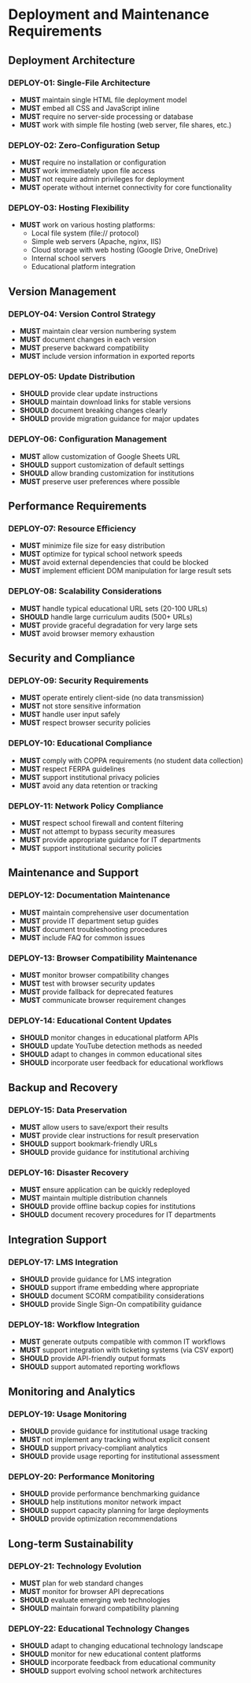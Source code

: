 # Deployment and Maintenance Requirements

## Deployment Architecture

### DEPLOY-01: Single-File Architecture
- **MUST** maintain single HTML file deployment model
- **MUST** embed all CSS and JavaScript inline
- **MUST** require no server-side processing or database
- **MUST** work with simple file hosting (web server, file shares, etc.)

### DEPLOY-02: Zero-Configuration Setup
- **MUST** require no installation or configuration
- **MUST** work immediately upon file access
- **MUST** not require admin privileges for deployment
- **MUST** operate without internet connectivity for core functionality

### DEPLOY-03: Hosting Flexibility
- **MUST** work on various hosting platforms:
  - Local file system (file:// protocol)
  - Simple web servers (Apache, nginx, IIS)
  - Cloud storage with web hosting (Google Drive, OneDrive)
  - Internal school servers
  - Educational platform integration

## Version Management

### DEPLOY-04: Version Control Strategy
- **MUST** maintain clear version numbering system
- **MUST** document changes in each version
- **MUST** preserve backward compatibility
- **MUST** include version information in exported reports

### DEPLOY-05: Update Distribution
- **SHOULD** provide clear update instructions
- **SHOULD** maintain download links for stable versions
- **SHOULD** document breaking changes clearly
- **SHOULD** provide migration guidance for major updates

### DEPLOY-06: Configuration Management
- **MUST** allow customization of Google Sheets URL
- **SHOULD** support customization of default settings
- **SHOULD** allow branding customization for institutions
- **MUST** preserve user preferences where possible

## Performance Requirements

### DEPLOY-07: Resource Efficiency
- **MUST** minimize file size for easy distribution
- **MUST** optimize for typical school network speeds
- **MUST** avoid external dependencies that could be blocked
- **MUST** implement efficient DOM manipulation for large result sets

### DEPLOY-08: Scalability Considerations
- **MUST** handle typical educational URL sets (20-100 URLs)
- **SHOULD** handle large curriculum audits (500+ URLs)
- **MUST** provide graceful degradation for very large sets
- **MUST** avoid browser memory exhaustion

## Security and Compliance

### DEPLOY-09: Security Requirements
- **MUST** operate entirely client-side (no data transmission)
- **MUST** not store sensitive information
- **MUST** handle user input safely
- **MUST** respect browser security policies

### DEPLOY-10: Educational Compliance
- **MUST** comply with COPPA requirements (no student data collection)
- **MUST** respect FERPA guidelines
- **MUST** support institutional privacy policies
- **MUST** avoid any data retention or tracking

### DEPLOY-11: Network Policy Compliance
- **MUST** respect school firewall and content filtering
- **MUST** not attempt to bypass security measures
- **MUST** provide appropriate guidance for IT departments
- **MUST** support institutional security policies

## Maintenance and Support

### DEPLOY-12: Documentation Maintenance
- **MUST** maintain comprehensive user documentation
- **MUST** provide IT department setup guides
- **MUST** document troubleshooting procedures
- **MUST** include FAQ for common issues

### DEPLOY-13: Browser Compatibility Maintenance
- **MUST** monitor browser compatibility changes
- **MUST** test with browser security updates
- **MUST** provide fallback for deprecated features
- **MUST** communicate browser requirement changes

### DEPLOY-14: Educational Content Updates
- **SHOULD** monitor changes in educational platform APIs
- **SHOULD** update YouTube detection methods as needed
- **SHOULD** adapt to changes in common educational sites
- **SHOULD** incorporate user feedback for educational workflows

## Backup and Recovery

### DEPLOY-15: Data Preservation
- **MUST** allow users to save/export their results
- **MUST** provide clear instructions for result preservation
- **SHOULD** support bookmark-friendly URLs
- **SHOULD** provide guidance for institutional archiving

### DEPLOY-16: Disaster Recovery
- **MUST** ensure application can be quickly redeployed
- **MUST** maintain multiple distribution channels
- **SHOULD** provide offline backup copies for institutions
- **SHOULD** document recovery procedures for IT departments

## Integration Support

### DEPLOY-17: LMS Integration
- **SHOULD** provide guidance for LMS integration
- **SHOULD** support iframe embedding where appropriate
- **SHOULD** document SCORM compatibility considerations
- **SHOULD** provide Single Sign-On compatibility guidance

### DEPLOY-18: Workflow Integration
- **MUST** generate outputs compatible with common IT workflows
- **MUST** support integration with ticketing systems (via CSV export)
- **SHOULD** provide API-friendly output formats
- **SHOULD** support automated reporting workflows

## Monitoring and Analytics

### DEPLOY-19: Usage Monitoring
- **SHOULD** provide guidance for institutional usage tracking
- **MUST** not implement any tracking without explicit consent
- **SHOULD** support privacy-compliant analytics
- **SHOULD** provide usage reporting for institutional assessment

### DEPLOY-20: Performance Monitoring
- **SHOULD** provide performance benchmarking guidance
- **SHOULD** help institutions monitor network impact
- **SHOULD** support capacity planning for large deployments
- **SHOULD** provide optimization recommendations

## Long-term Sustainability

### DEPLOY-21: Technology Evolution
- **MUST** plan for web standard changes
- **MUST** monitor for browser API deprecations
- **SHOULD** evaluate emerging web technologies
- **SHOULD** maintain forward compatibility planning

### DEPLOY-22: Educational Technology Changes
- **SHOULD** adapt to changing educational technology landscape
- **SHOULD** monitor for new educational content platforms
- **SHOULD** incorporate feedback from educational community
- **SHOULD** support evolving school network architectures
